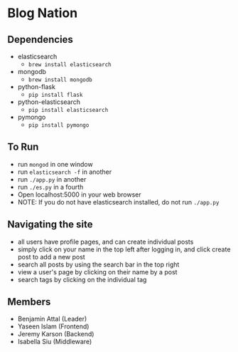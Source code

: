 Blog Nation
===========

## Dependencies
* elasticsearch
    - `brew install elasticsearch`
* mongodb
    - `brew install mongodb`
* python-flask
    - `pip install flask`
* python-elasticsearch
    - `pip install elasticsearch`
* pymongo
    - `pip install pymongo`

## To Run
* run `mongod` in one window
* run `elasticsearch -f` in another
* run `./app.py` in another
* run `./es.py` in a fourth
* Open localhost:5000 in your web browser
* NOTE: If you do not have elasticsearch installed, do not run `./app.py`

## Navigating the site
* all users have profile pages, and can create individual posts
* simply click on your name in the top left after logging in, and click create post to add a new post
* search all posts by using the search bar in the top right
* view a user's page by clicking on their name by a post
* search tags by clicking on the individual tag

## Members
* Benjamin Attal (Leader)
* Yaseen Islam (Frontend)
* Jeremy Karson (Backend)
* Isabella Siu (Middleware)
